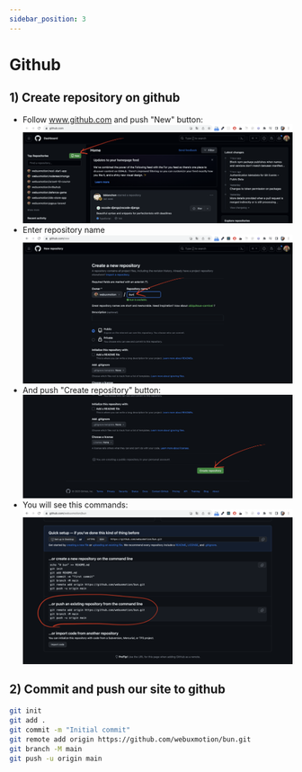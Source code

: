 ```yaml
---
sidebar_position: 3
---
```


# Github

## 1) Create repository on github

* Follow www.github.com and push "New" button:
![](./img/github-new.png)
* Enter repository name
![](./img/github-repo-name.png)
* And push "Create repository" button:
![](./img/github-submit-create.png)
* You will see this commands:
![](./img/github-push-commands.png)

## 2) Commit and push our site to github
```bash
git init
git add .
git commit -m "Initial commit"
git remote add origin https://github.com/webuxmotion/bun.git
git branch -M main
git push -u origin main
```
